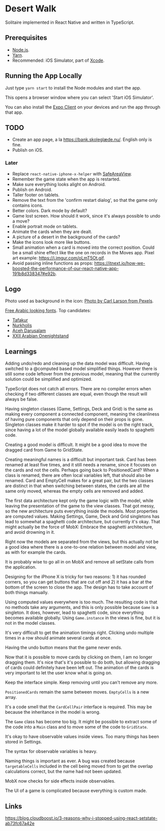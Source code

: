# Desert Walk

Solitaire implemented in React Native and written in TypeScript.

## Prerequisites

- [Node.js](https://nodejs.org/en/).
- [Yarn](https://yarnpkg.com/en/).
- Recommended: iOS Simulator, part of [Xcode](https://developer.apple.com/xcode/).

## Running the App Locally

Just type `yarn start` to install the Node modules and start the app.

This opens a browser window where you can select 'Start iOS Simulator'.

You can also install the [Expo Client](https://expo.io/tools#client) on your devices and run the app through that app.

## TODO

- Create an app page, a la <https://bank.skoleglæde.nu/>. English only is fine.
- Publish on iOS.

### Later

- Replace `react-native-iphone-x-helper` with [SafeAreaView](https://docs.expo.io/versions/v32.0.0/react-native/safeareaview/).
- Remember the game state when the app is restarted.
- Make sure everything looks alight on Android.
- Publish on Android.
- Taller footer on tablets.
- Remove the text from the 'confirm restart dialog', so that the game only contains icons.
- Better colors. Dark mode by default?
- Game lost screen. How should it work, since it's always possible to undo a move?
- Enable portrait mode on tablets.
- Animate the cards when they are dealt.
- A picture of a desert in the background of the cards?
- Make the icons look more like buttons.
- Small animation when a card is moved into the correct position. Could be a small shine effect like the one on records in the Moves app. Pixel art example: <https://i.imgur.com/oLmT5Ot.gif>.
- Avoid passing inline functions as props: <https://itnext.io/how-we-boosted-the-performance-of-our-react-native-app-191b8d338347#e92b>.

## Logo

Photo used as background in the icon: [Photo by Carl Larson from Pexels](https://www.pexels.com/photo/saraha-desert-1123567/).

[Free Arabic looking fonts](http://www.dafont.com/theme.php?cat=202&text=Desert+Walk+1234567890+AKQJ&l[]=10&l[]=1). Top candidates:

- [Tafakur](http://www.dafont.com/tafakur.font?text=Desert+Walk+A+2+3+4+5+6+7+8+9+10+K+Q+J&fpp=100&l[]=10&l[]=1)
- [Nurkholis](http://www.dafont.com/nurkholis.font?text=Desert+Walk+A+2+3+4+5+6+7+8+9+10+K+Q+J&fpp=100&l[]=10&l[]=1)
- [Aceh Darusalam](http://www.dafont.com/aceh-darusalam.font?text=Desert+Walk+A+2+3+4+5+6+7+8+9+10+K+Q+J&fpp=100&l[]=10&l[]=1)
- [XXII Arabian Onenightstand](http://www.dafont.com/xxii-arabian-onenightstand.font?text=Desert+Walk+A+2+3+4+5+6+7+8+9+10+J+Q+K)

## Learnings

Adding undo/redo and cleaning up the data model was difficult. Having switched to a @computed based model simplified things. However there is still some code leftover from the previous model, meaning that the currently solution could be simplified and optimized.

TypeScript does not catch all errors. There are no compiler errors when checking if two different classes are equal, even though the result will always be false.

Having singleton classes (Game, Settings, Deck and Grid) is the same as making every component a connected component, meaning the cleanliness of having pure components that only depend on their props is gone. Singleton classes make it harder to spot if the model is on the right track, since having a lot of the model globally available easily leads to spaghetti code.

Creating a good model is difficult. It might be a good idea to move the dragged card from Game to GridState.

Creating meaningful names is a difficult but important task. Card has been renamed at least five times, and it still needs a rename, since it focuses on the cards and not the cells. Perhaps going back to PositionedCard? When a class is renamed, there are often local variables left, that should also be renamed. Card and EmptyCell makes for a great pair, but the two classes are distinct in that when switching between states, the cards are all the same only moved, whereas the empty cells are removed and added.

The first data architecture kept only the game logic with the model, while leaving the presentation of the game to the view classes. That got messy, so the new architecture puts everything inside the models. Most properties are computed values. Making Settings, Game, Deck and Grid singletons has lead to somewhat a spaghetti code architecture, but currently it's okay. That might actually be the force of MobX: Embrace the spaghetti architecture, and avoid drowning in it.

Right now the models are separated from the views, but this actually not be a good idea where there is a one-to-one relation between model and view, as with for example the cards.

It is probably wise to go all in on MobX and remove all setState calls from the application.

Designing for the iPhone X is tricky for two reasons: 1) it has rounded corners, so you can get buttons that are cut off and 2) it has a bar at the bottom of the screen to close the app. The design has to take account of both things manually.

Using computed values everywhere is too much. The resulting code is that no methods take any arguments, and this is only possible because `Game` is a singleton. It does, however, lead to spaghetti code, since everything becomes available globally. Using `Game.instance` in the views is fine, but it is not in the model classes.

It's very difficult to get the animation timings right. Clicking undo multiple times in a row should animate several cards at once.

Having the undo button means that the game never ends.

Now that it is possible to move cards by clicking on them, I am no longer dragging them. It's nice that's it's possible to do both, but allowing dragging of cards could definitely have been left out. The animation of the cards is very important to let the user know what is going on.

Keep the interface simple. Keep removing until you can't remove any more.

`PositionedCards` remain the same between moves. `EmptyCells` is a new array.

It's a code smell that the `CardCellPair` interface is required. This may be because the inheritance in the model is wrong.

The `Game` class has become too big. It might be possible to extract some of the code into a `Main` class and to move some of the code to `GridState`.

It's okay to have observable values inside views. Too many things has been stored in Settings.

The syntax for observable variables is heavy.

Naming things is important as ever. A bug was created because `targetableCells` included in the cell being moved from to get the overlap calculations correct, but the name had not been updated.

MobX now checks for side effects inside observables.

The UI of a game is complicated because everything is custom made.

## Links

<https://blog.cloudboost.io/3-reasons-why-i-stopped-using-react-setstate-ab73fc67a42e>
